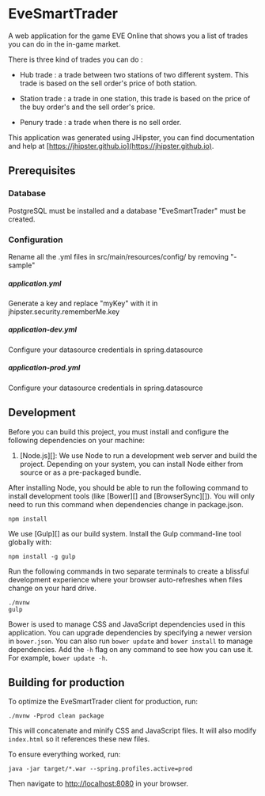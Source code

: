 # EveSmartTrader

A web application for the game EVE Online that shows you a list of trades you can do in the in-game market.

There is three kind of trades you can do :

* Hub trade : a trade between two stations of two different system. This trade is based on the sell order's price of both station.

* Station trade : a trade in one station, this trade is based on the price of the buy order's and the sell order's price.

* Penury trade : a trade when there is no sell order.

This application was generated using JHipster, you can find documentation and help at [https://jhipster.github.io](https://jhipster.github.io).

## Prerequisites

### Database

PostgreSQL must be installed and a database "EveSmartTrader" must be created.

### Configuration

Rename all the .yml files in src/main/resources/config/ by removing "-sample"

##### application.yml

Generate a key and replace "myKey" with it in jhipster.security.rememberMe.key

##### application-dev.yml

Configure your datasource credentials in spring.datasource

##### application-prod.yml

Configure your datasource credentials in spring.datasource

## Development

Before you can build this project, you must install and configure the following dependencies on your machine:

1. [Node.js][]: We use Node to run a development web server and build the project.
   Depending on your system, you can install Node either from source or as a pre-packaged bundle.

After installing Node, you should be able to run the following command to install development tools (like
[Bower][] and [BrowserSync][]). You will only need to run this command when dependencies change in package.json.

    npm install

We use [Gulp][] as our build system. Install the Gulp command-line tool globally with:

    npm install -g gulp

Run the following commands in two separate terminals to create a blissful development experience where your browser
auto-refreshes when files change on your hard drive.

    ./mvnw
    gulp

Bower is used to manage CSS and JavaScript dependencies used in this application. You can upgrade dependencies by
specifying a newer version in `bower.json`. You can also run `bower update` and `bower install` to manage dependencies.
Add the `-h` flag on any command to see how you can use it. For example, `bower update -h`.


## Building for production

To optimize the EveSmartTrader client for production, run:

    ./mvnw -Pprod clean package

This will concatenate and minify CSS and JavaScript files. It will also modify `index.html` so it references
these new files.

To ensure everything worked, run:

    java -jar target/*.war --spring.profiles.active=prod

Then navigate to [http://localhost:8080](http://localhost:8080) in your browser.
